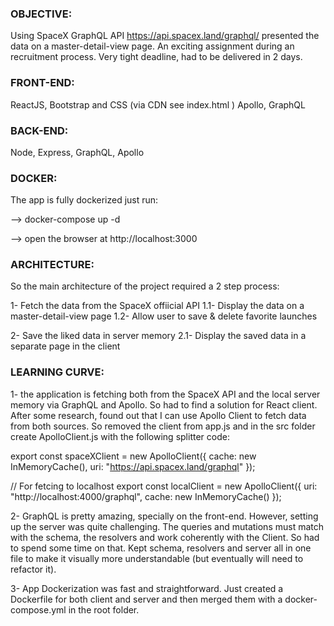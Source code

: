 ### OBJECTIVE: 
Using SpaceX GraphQL API https://api.spacex.land/graphql/ presented the data on a master-detail-view page. 
An exciting assignment during an recruitment process. Very tight deadline, had to be delivered in 2 days.

### FRONT-END: 
ReactJS, Bootstrap and CSS (via CDN see index.html ) Apollo, GraphQL 

### BACK-END: 
Node, Express, GraphQL, Apollo 

### DOCKER: 
The app is fully dockerized just run: 

--> docker-compose up -d

--> open the browser at http://localhost:3000


### ARCHITECTURE:
So the main architecture of the project required a 2 step process:

1- Fetch the data from the SpaceX offiicial API
1.1- Display the data on a master-detail-view page
1.2- Allow user to save & delete favorite launches

2- Save the liked data in server memory
2.1- Display the saved data in a separate page in the client


### LEARNING CURVE:
1- the application is fetching both from the SpaceX API and the local server memory via GraphQL and Apollo. So had to find a solution for React client. After some research, found out that I can use Apollo Client to fetch data from both sources. So removed the client from app.js and in the src folder create ApolloClient.js with the following splitter code:

export const spaceXClient = new ApolloClient({
    cache: new InMemoryCache(),
    uri: "https://api.spacex.land/graphql"
  });

// For fetcing to localhost
export const localClient = new ApolloClient({
    uri: "http://localhost:4000/graphql",
    cache: new InMemoryCache()
  });  

2- GraphQL is pretty amazing, specially on the front-end. However, setting up the server was quite challenging. The queries and mutations must match with the schema, the resolvers and work coherently with the Client. So had to spend some time on that. Kept schema, resolvers and server all in one file to make it visually more understandable (but eventually will need to refactor it).

3- App Dockerization was fast and straightforward. Just created a Dockerfile for both client and server and then merged them with a docker-compose.yml in the root folder.
